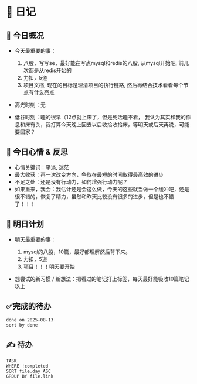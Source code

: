 # 📅 日记

## 📍 今日概况
- 今天最重要的事：
  1. 八股，写写se，最好能在写点mysql和redis的八股, 从mysql开始吧, 前几次都是从redis开始的
  2. 力扣，5道
  3. 项目文档, 现在的目标是理清项目的执行链路, 然后再结合技术看看每个节点有什么亮点

- 高光时刻：无
- 低谷时刻：睡的很早（12点就上床了，但是死活睡不着， 我认为其实和我的作息和床有关，我打算今天晚上回去以后收拾收拾床，等明天或后天再说，可能要回家？

## 💭 今日心情 & 反思
- 心情关键词：平淡, 迷茫
- 最大收获：再一次改变方向，争取在最短的时间取得最高效的进步
- 不足之处：还是没有行动力，如何增强行动力呢？
- 如果重来，我会：我估计还是会这么做，今天的这些就当做一个缓冲吧，还是很不错的，恢复了精力，虽然和昨天比较没有很多的进步，但是也不错了！！！

## 🎯 明日计划
- 明天最重要的事：
  1. mysql的八股，10篇，最好都理解然后背下来。
  2. 力扣，5道
  3. 项目！！！明天要开始

- 想尝试的新习惯 / 新想法：把看过的笔记打上标签，每天最好能吸收10篇笔记以上

## ✅完成的待办
```tasks
done on 2025-08-13
sort by done
```



## ✍ 待办

```dataview
TASK
WHERE !completed
SORT file.day ASC
GROUP BY file.link
```

